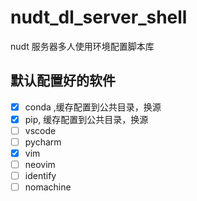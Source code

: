 <!--
 * @Date: 2021-12-21 14:46:32
 * @LastEditors: haouanbo
 * @LastEditTime: 2021-12-21 14:50:39
 * @FilePath: /undefined/Users/haouanbo/Documents/GitHub/nudt_dl_server_shell/README.md
 * @comment: 
-->
# nudt_dl_server_shell
nudt 服务器多人使用环境配置脚本库

## 默认配置好的软件
- [x] conda ,缓存配置到公共目录，换源
- [x] pip, 缓存配置到公共目录，换源
- [ ] vscode
- [ ] pycharm
- [x] vim
- [ ] neovim
- [ ] identify
- [ ] nomachine
